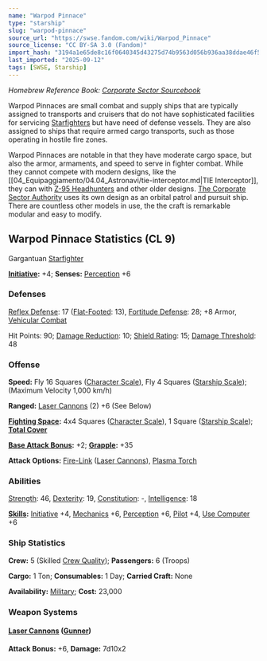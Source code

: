 ```yaml
---
name: "Warpod Pinnace"
type: "starship"
slug: "warpod-pinnace"
source_url: "https://swse.fandom.com/wiki/Warpod_Pinnace"
source_license: "CC BY-SA 3.0 (Fandom)"
import_hash: "3194a1e65de8c16f0640345d43275d74b9563d056b936aa38ddae46f543b3c39"
last_imported: "2025-09-12"
tags: [SWSE, Starship]
---
```

*Homebrew Reference Book: [Corporate Sector Sourcebook](https://swse.fandom.com/wiki/Corporate_Sector_Sourcebook)*

Warpod Pinnaces are small combat and supply ships that are typically assigned to transports and cruisers that do not have sophisticated facilities for servicing [Starfighters](https://swse.fandom.com/wiki/Starfighters) but have need of defense vessels. They are also assigned to ships that require armed cargo transports, such as those operating in hostile fire zones.

Warpod Pinnaces are notable in that they have moderate cargo space, but also the armor, armaments, and speed to serve in fighter combat. While they cannot compete with modern designs, like the [[04_Equipaggiamento/04.04_Astronavi/tie-interceptor.md|TIE Interceptor]], they can with [Z-95 Headhunters](https://swse.fandom.com/wiki/Z-95_Headhunters) and other older designs. [The Corporate Sector Authority](https://swse.fandom.com/wiki/The_Corporate_Sector_Authority) uses its own design as an orbital patrol and pursuit ship. There are countless other models in use, the the craft is remarkable modular and easy to modify.

## Warpod Pinnace Statistics (CL 9)
Gargantuan [Starfighter](https://swse.fandom.com/wiki/Starfighter)

**[Initiative](https://swse.fandom.com/wiki/Initiative):** +4; **Senses:** [Perception](https://swse.fandom.com/wiki/Perception) +6
### Defenses
[Reflex Defense](https://swse.fandom.com/wiki/Reflex_Defense_(Vehicles)): 17 ([Flat-Footed](https://swse.fandom.com/wiki/Flat-Footed): 13), [Fortitude Defense](https://swse.fandom.com/wiki/Fortitude_Defense_(Vehicles)): 28; +8 Armor, [Vehicular Combat](https://swse.fandom.com/wiki/Vehicular_Combat)

Hit Points: 90; [Damage Reduction](https://swse.fandom.com/wiki/Damage_Reduction): 10; [Shield Rating](https://swse.fandom.com/wiki/Shield_Rating): 15; [Damage Threshold](https://swse.fandom.com/wiki/Damage_Threshold_(Vehicles)): 48
### Offense
**Speed:** Fly 16 Squares ([Character Scale](https://swse.fandom.com/wiki/Character_Scale)), Fly 4 Squares ([Starship Scale](https://swse.fandom.com/wiki/Starship_Scale)); (Maximum Velocity 1,000 km/h)

**Ranged:** [Laser Cannons](https://swse.fandom.com/wiki/Laser_Cannons) (2) +6 (See Below)

**[Fighting Space](https://swse.fandom.com/wiki/Fighting_Space):** 4x4 Squares ([Character Scale](https://swse.fandom.com/wiki/Character_Scale)), 1 Square ([Starship Scale](https://swse.fandom.com/wiki/Starship_Scale)); **[Total Cover](https://swse.fandom.com/wiki/Total_Cover)**

**[Base Attack Bonus](https://swse.fandom.com/wiki/Base_Attack_Bonus):** +2; **[Grapple](https://swse.fandom.com/wiki/Grapple):** +35

**Attack Options:** [Fire-Link](https://swse.fandom.com/wiki/Fire-Link) ([Laser Cannons](https://swse.fandom.com/wiki/Laser_Cannons)), [Plasma Torch](https://swse.fandom.com/wiki/Plasma_Torch)
### Abilities
[Strength](https://swse.fandom.com/wiki/Strength): 46, [Dexterity](https://swse.fandom.com/wiki/Dexterity): 19, [Constitution](https://swse.fandom.com/wiki/Constitution): -, [Intelligence](https://swse.fandom.com/wiki/Intelligence): 18

**[Skills](https://swse.fandom.com/wiki/Skills):** [Initiative](https://swse.fandom.com/wiki/Initiative) +4, [Mechanics](https://swse.fandom.com/wiki/Mechanics) +6, [Perception](https://swse.fandom.com/wiki/Perception) +6, [Pilot](https://swse.fandom.com/wiki/Pilot) +4, [Use Computer](https://swse.fandom.com/wiki/Use_Computer) +6
### Ship Statistics
**Crew:** 5 (Skilled [Crew Quality](https://swse.fandom.com/wiki/Crew_Quality)); **Passengers:** 6 (Troops)

**Cargo:** 1 Ton; **Consumables:** 1 Day; **Carried Craft:** None

**Availability:** [Military](https://swse.fandom.com/wiki/Military); **Cost:** 23,000
### Weapon Systems
#### **[Laser Cannons](https://swse.fandom.com/wiki/Laser_Cannons) ([Gunner](https://swse.fandom.com/wiki/Gunner))**
**Attack Bonus:** +6, **Damage:** 7d10x2